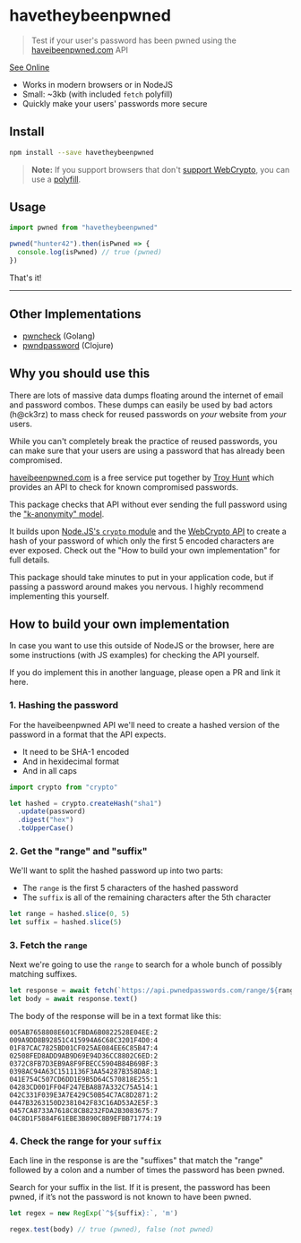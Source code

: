 # havetheybeenpwned

> Test if your user's password has been pwned using the
> [haveibeenpwned.com](https://haveibeenpwned.com/) API

[See Online](https://havetheybeenpwned.netlify.com)

- Works in modern browsers or in NodeJS
- Small: ~3kb (with included `fetch` polyfill)
- Quickly make your users' passwords more secure

## Install

```sh
npm install --save havetheybeenpwned
```

> **Note:** If you support browsers that don't
> [support WebCrypto](https://caniuse.com/#feat=cryptography), you can use a
> [polyfill](https://www.npmjs.com/package/webcrypto-shim).

## Usage

```js
import pwned from "havetheybeenpwned"

pwned("hunter42").then(isPwned => {
  console.log(isPwned) // true (pwned)
})
```

That's it!

---

## Other Implementations

- [pwncheck](https://github.com/stripedpajamas/pwncheck) (Golang)
- [pwndpassword](https://github.com/korlando7/pwndpassword) (Clojure)

## Why you should use this

There are lots of massive data dumps floating around the internet of email and
password combos. These dumps can easily be used by bad actors (h@ck3rz) to mass
check for reused passwords on _your_ website from _your_ users.

While you can't completely break the practice of reused passwords, you can make
sure that your users are using a password that has already been compromised.

[haveibeenpwned.com](https://haveibeenpwned.com/) is a free service put
together by [Troy Hunt](https://twitter.com/troyhunt) which provides an API to
check for known compromised passwords.

This package checks that API without ever sending the full password using the
["k-anonymity" model](https://en.wikipedia.org/wiki/K-anonymity).

It builds upon [Node.JS's `crypto` module](https://nodejs.org/api/crypto.html)
and the [WebCrypto API](https://developer.mozilla.org/en-US/docs/Web/API/Web_Crypto_API)
to create a hash of your password of which only the first 5 encoded characters
are ever exposed. Check out the "How to build your own implementation" for full
details.

This package should take minutes to put in your application code, but if
passing a password around makes you nervous. I highly recommend implementing
this yourself.

## How to build your own implementation

In case you want to use this outside of NodeJS or the browser, here are some
instructions (with JS examples) for checking the API yourself.

If you do implement this in another language, please open a PR and link it here.

### 1. Hashing the password

For the haveibeenpwned API we'll need to create a hashed version of the
password in a format that the API expects.

- It need to be SHA-1 encoded
- And in hexidecimal format
- And in all caps

```js
import crypto from "crypto"

let hashed = crypto.createHash("sha1")
  .update(password)
  .digest("hex")
  .toUpperCase()
```

### 2. Get the "range" and "suffix"

We'll want to split the hashed password up into two parts:

- The `range` is the first 5 characters of the hashed password
- The `suffix` is all of the remaining characters after the 5th character

```js
let range = hashed.slice(0, 5)
let suffix = hashed.slice(5)
```

### 3. Fetch the `range`

Next we're going to use the `range` to search for a whole bunch of possibly
matching suffixes.

```js
let response = await fetch(`https://api.pwnedpasswords.com/range/${range}`)
let body = await response.text()
```

The body of the response will be in a text format like this:

```
005AB7658808E601CFBDA6B0822528E04EE:2
009A9DD8B92851C415994A6C68C3201F4D0:4
01F87CAC7825BD01CF025AE084EE6C85B47:4
02508FED8ADD9AB9D69E94D36CC8802C6ED:2
0372C8FB7D3EB9A8F9FBECC5904B84B69BF:3
0398AC94A63C1511136F3AA54287B358DA8:1
041E754C507CD6DD1E9B5D64C570818E255:1
04283CD001FF04F247EBA8B7A332C75A514:1
042C331F039E3A7E429C50B54C7AC8D2871:2
0447B3263150D2381042F83C16AD53A2E5F:3
0457CA8733A7618C8CB8232FDA2B3083675:7
04C8D1F5884F61EBE3B890C8B9EFBB71774:19
```

### 4. Check the range for your `suffix`

Each line in the response is are the "suffixes" that match the "range" followed
by a colon and a number of times the password has been pwned.

Search for your suffix in the list. If it is present, the password has been
pwned, if it’s not the password is not known to have been pwned.

```js
let regex = new RegExp(`^${suffix}:`, 'm')

regex.test(body) // true (pwned), false (not pwned)
```
